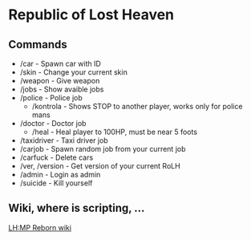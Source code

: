 # Republic of Lost Heaven
    
## Commands  
* /car <id> - Spawn car with ID
* /skin <id> - Change your current skin
* /weapon <id> <primaryammo> <secondaryammo> - Give weapon
* /jobs - Show avaible jobs
* /police - Police job
    * /kontrola - Shows STOP to another player, works only for police mans
* /doctor - Doctor job
    * /heal <id> - Heal player to 100HP, must be near 5 foots
* /taxidriver - Taxi driver job
* /carjob - Spawn random job from your current job
* /carfuck - Delete cars
* /ver, /version - Get version of your current RoLH
* /admin <rconpass> - Login as admin
* /suicide - Kill yourself

## Wiki, where is scripting, ...
[LH:MP Reborn wiki](https://wiki.lhmpreborn.ml/index.php/Main_Page)
